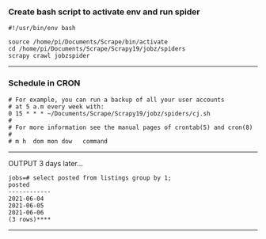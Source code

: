 

### Create bash script to activate env and run spider
 
    #!/usr/bin/env bash

    source /home/pi/Documents/Scrape/bin/activate
    cd /home/pi/Documents/Scrape/Scrapy19/jobz/spiders
    scrapy crawl jobzspider
----

### Schedule in CRON

    # For example, you can run a backup of all your user accounts
    # at 5 a.m every week with:
    0 15 * * * ~/Documents/Scrape/Scrapy19/jobz/spiders/cj.sh
    # 
    # For more information see the manual pages of crontab(5) and cron(8)
    # 
    # m h  dom mon dow   command

---
OUTPUT 3 days later...

    jobs=# select posted from listings group by 1;
    posted   
    ------------
    2021-06-04
    2021-06-05
    2021-06-06
    (3 rows)****
--------------------------

